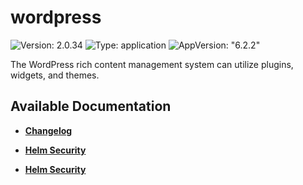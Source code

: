 # wordpress

![Version: 2.0.34](https://img.shields.io/badge/Version-2.0.34-informational?style=flat-square) ![Type: application](https://img.shields.io/badge/Type-application-informational?style=flat-square) ![AppVersion: "6.2.2"](https://img.shields.io/badge/AppVersion-"6.2.2"-informational?style=flat-square)

The WordPress rich content management system can utilize plugins, widgets, and themes.

## Available Documentation

- [**Changelog**](CHANGELOG)

- [**Helm Security**](container-security)

- [**Helm Security**](helm-security)

